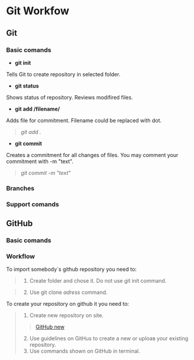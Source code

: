 # Git Workfow

## Git

### Basic comands

* **git init**

Tells Git to create repository in selected folder.

* **git status**

Shows status of repository. Reviews modifired files.

* **git add /filename/**

Adds file for commitment. Filename could be replaced with dot.

 >*git add .*

* **git commit**

Creates a commitment for all changes of files. You may comment your commitment with -m "text".

>*git commit -m "text"*

### Branches

### Support comands

## GitHub

### Basic comands

### Workflow

To import somebody`s github repository you need to:

>1. Create folder and chose it. Do not use git init command.

>2. Use git clone *adress* command.

To create your repository on github it you need to:

>1. Create new repository on site.
>>[GitHub new](https://github.com/new  "New repository creation")
>2.  Use guidelines on GitHus to create a new or uploaв your existing repository.
>3.  Use commands shown on GitHub in terminal.
